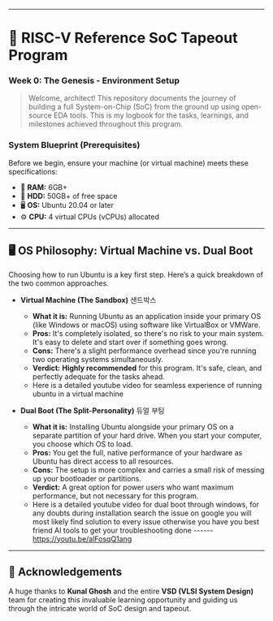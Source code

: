 

-----

# 🚀 RISC-V Reference SoC Tapeout Program

### Week 0: The Genesis - Environment Setup

> Welcome, architect\! This repository documents the journey of building a full System-on-Chip (SoC) from the ground up using open-source EDA tools. This is my logbook for the tasks, learnings, and milestones achieved throughout this program.
>
> 

### System Blueprint (Prerequisites)

Before we begin, ensure your machine (or virtual machine) meets these specifications:

  * 🧠 **RAM:** 6GB+
  * 💾 **HDD:** 50GB+ of free space
  * 🖥️ **OS:** Ubuntu 20.04 or later
  * ⚙️ **CPU:** 4 virtual CPUs (vCPUs) allocated
-----


## 🖥️ OS Philosophy: Virtual Machine vs. Dual Boot

Choosing how to run Ubuntu is a key first step. Here’s a quick breakdown of the two common approaches.

  * **Virtual Machine (The Sandbox)** 샌드박스

      * **What it is:** Running Ubuntu as an application inside your primary OS (like Windows or macOS) using software like VirtualBox or VMWare.
      * **Pros:** It's completely isolated, so there's no risk to your main system. It's easy to delete and start over if something goes wrong.
      * **Cons:** There's a slight performance overhead since you're running two operating systems simultaneously.
      * **Verdict:** **Highly recommended** for this program. It's safe, clean, and perfectly adequate for the tasks ahead.
      * Here is a detailed youtube video for seamless experience of running ubuntu in a virtual machine

  * **Dual Boot (The Split-Personality)** 듀얼 부팅

      * **What it is:** Installing Ubuntu alongside your primary OS on a separate partition of your hard drive. When you start your computer, you choose which OS to load.
      * **Pros:** You get the full, native performance of your hardware as Ubuntu has direct access to all resources.
      * **Cons:** The setup is more complex and carries a small risk of messing up your bootloader or partitions.
      * **Verdict:** A great option for power users who want maximum performance, but not necessary for this program.
      * Here is a detailed youtube video for dual boot through windows, for any doubts during installation search the issue on google you will most likely find solution to every issue otherwise you have you best friend AI tools to get your troubleshooting done
------ https://youtu.be/alFosqQ1ang

-----

## 🙏 Acknowledgements

A huge thanks to **Kunal Ghosh** and the entire **VSD (VLSI System Design)** team for creating this invaluable learning opportunity and guiding us through the intricate world of SoC design and tapeout.
